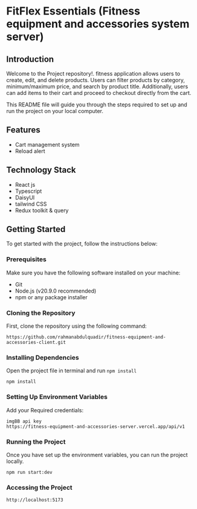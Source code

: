 # FitFlex Essentials (Fitness equipment and accessories system server)

## Introduction

Welcome to the Project repository!.
fitness application allows users to create, edit, and delete products. Users can filter products by category, minimum/maximum price, and search by product title. Additionally, users can add items to their cart and proceed to checkout directly from the cart.

This README file will guide you through the steps required to set up and run the project on your local computer.

## Features

- Cart management system
- Reload alert

## Technology Stack

- React js
- Typescript
- DaisyUI
- tailwind CSS
- Redux toolkit & query

## Getting Started

To get started with the project, follow the instructions below:

### Prerequisites

Make sure you have the following software installed on your machine:

- Git
- Node.js (v20.9.0 recommended)
- npm or any package installer

### Cloning the Repository

First, clone the repository using the following command:

```
https://github.com/rahmanabdulquadir/fitness-equipment-and-accessories-client.git

```

### Installing Dependencies

Open the project file in terminal and run `npm install`

```
npm install

```

### Setting Up Environment Variables

Add your Required credentials:

```
imgBB api key
https://fitness-equipment-and-accessories-server.vercel.app/api/v1
```

### Running the Project

Once you have set up the environment variables, you can run the project locally.

```
npm run start:dev

```

### Accessing the Project

```
http://localhost:5173
```

